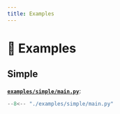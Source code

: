 ```yaml
---
title: Examples
---
```


# 🚸 Examples

## Simple

[**`examples/simple/main.py`**](https://github.com/bybatkhuu/module-python-template/blob/main/examples/simple/main.py):

```python
--8<-- "./examples/simple/main.py"
```

